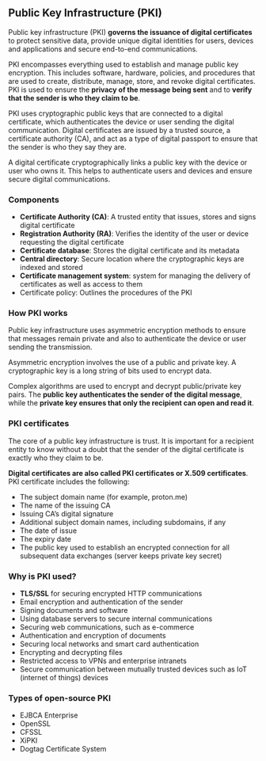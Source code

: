 ## Public Key Infrastructure (PKI)

Public key infrastructure (PKI) **governs the issuance of digital certificates** to protect sensitive data, provide unique digital identities for users, devices and applications and secure end-to-end communications.

PKI encompasses everything used to establish and manage public key encryption. This includes software, hardware, policies, and procedures that are used to create, distribute, manage, store, and revoke digital certificates. PKI is used to ensure the **privacy of the message being sent** and to **verify that the sender is who they claim to be**.

PKI uses cryptographic public keys that are connected to a digital certificate, which authenticates the device or user sending the digital communication. Digital certificates are issued by a trusted source, a certificate authority (CA), and act as a type of digital passport to ensure that the sender is who they say they are.

A digital certificate cryptographically links a public key with the device or user who owns it. This helps to authenticate users and devices and ensure secure digital communications.

### Components

- **Certificate Authority (CA)**: A trusted entity that issues, stores and signs digital certificate
- **Registration Authority (RA)**: Verifies the identity of the user or device requesting the digital certificate
- **Certificate database**: Stores the digital certificate and its metadata
- **Central directory**: Secure location where the cryptographic keys are indexed and stored
- **Certificate management system**: system for managing the delivery of certificates as well as access to them
- Certificate policy: Outlines the procedures of the PKI

### How PKI works

Public key infrastructure uses asymmetric encryption methods to ensure that messages remain private and also to authenticate the device or user sending the transmission.

Asymmetric encryption involves the use of a public and private key. A cryptographic key is a long string of bits used to encrypt data.

Complex algorithms are used to encrypt and decrypt public/private key pairs. The **public key authenticates the sender of the digital message**, while the **private key ensures that only the recipient can open and read it**.

### PKI certificates

The core of a public key infrastructure is trust. It is important for a recipient entity to know without a doubt that the sender of the digital certificate is exactly who they claim to be.

**Digital certificates are also called PKI certificates or X.509 certificates**. PKI certificate includes the following:

- The subject domain name (for example, proton.me)
- The name of the issuing CA
- Issuing CA’s digital signature
- Additional subject domain names, including subdomains, if any
- The date of issue
- The expiry date
- The public key used to establish an encrypted connection for all subsequent data exchanges (server keeps private key secret)

### Why is PKI used?

- **TLS/SSL** for securing encrypted HTTP communications
- Email encryption and authentication of the sender
- Signing documents and software
- Using database servers to secure internal communications
- Securing web communications, such as e-commerce
- Authentication and encryption of documents
- Securing local networks and smart card authentication
- Encrypting and decrypting files
- Restricted access to VPNs and enterprise intranets
- Secure communication between mutually trusted devices such as IoT (internet of things) devices

### Types of open-source PKI

- EJBCA Enterprise
- OpenSSL
- CFSSL
- XiPKI
- Dogtag Certificate System
